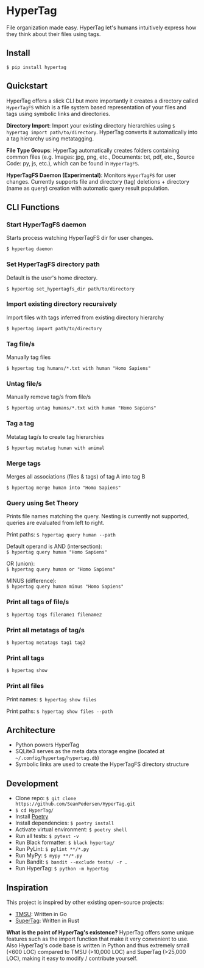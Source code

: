 # HyperTag

File organization made easy. HyperTag let's humans intuitively express how they think about their files using tags.

## Install
`$ pip install hypertag`

## Quickstart
HyperTag offers a slick CLI but more importantly it creates a directory called ```HyperTagFS``` which is a file system based representation of your files and tags using symbolic links and directories.

**Directory Import**: Import your existing directory hierarchies using ```$ hypertag import path/to/directory```. HyperTag converts it automatically into a tag hierarchy using metatagging.

**File Type Groups**: HyperTag automatically creates folders containing common files (e.g. Images: jpg, png, etc., Documents: txt, pdf, etc., Source Code: py, js, etc.), which can be found in ```HyperTagFS```.

**HyperTagFS Daemon  (Experimental)**: Monitors `HyperTagFS` for user changes. Currently supports file and directory (tag) deletions + directory (name as query) creation with automatic query result population.

## CLI Functions

### Start HyperTagFS daemon
Starts process watching HyperTagFS dir for user changes.

```$ hypertag daemon```

### Set HyperTagFS directory path
Default is the user's home directory.

```$ hypertag set_hypertagfs_dir path/to/directory```

### Import existing directory recursively
Import files with tags inferred from existing directory hierarchy

```$ hypertag import path/to/directory```

### Tag file/s
Manually tag files

```$ hypertag tag humans/*.txt with human "Homo Sapiens"```

### Untag file/s
Manually remove tag/s from file/s

```$ hypertag untag humans/*.txt with human "Homo Sapiens"```

### Tag a tag
Metatag tag/s to create tag hierarchies

```$ hypertag metatag human with animal```

### Merge tags
Merges all associations (files & tags) of tag A into tag B

```$ hypertag merge human into "Homo Sapiens"```

### Query using Set Theory
Prints file names matching the query. Nesting is currently not supported, queries are evaluated from left to right.

Print paths: ```$ hypertag query human --path```

Default operand is AND (intersection): <br>
```$ hypertag query human "Homo Sapiens"```

OR (union): <br>
```$ hypertag query human or "Homo Sapiens"```

MINUS (difference): <br>
```$ hypertag query human minus "Homo Sapiens"```

### Print all tags of file/s

```$ hypertag tags filename1 filename2```

### Print all metatags of tag/s

```$ hypertag metatags tag1 tag2```

### Print all tags

```$ hypertag show```

### Print all files

Print names:
```$ hypertag show files```

Print paths:
```$ hypertag show files --path```

## Architecture
- Python powers HyperTag
- SQLite3 serves as the meta data storage engine (located at `~/.config/hypertag/hypertag.db`)
- Symbolic links are used to create the HyperTagFS directory structure

## Development
- Clone repo: ```$ git clone https://github.com/SeanPedersen/HyperTag.git```
- `$ cd HyperTag/`
- Install [Poetry](https://python-poetry.org/docs/#installation)
- Install dependencies: `$ poetry install`
- Activate virtual environment: `$ poetry shell`
- Run all tests: ```$ pytest -v```
- Run Black formatter: ```$ black hypertag/```
- Run PyLint: ```$ pylint **/*.py```
- Run MyPy: ```$ mypy **/*.py```
- Run Bandit: ```$ bandit --exclude tests/ -r .```
- Run HyperTag: ```$ python -m hypertag```

## Inspiration
This project is inspired by other existing open-source projects:
- [TMSU](https://github.com/oniony/TMSU): Written in Go
- [SuperTag](https://github.com/amoffat/supertag): Written in Rust

**What is the point of HyperTag's existence?** HyperTag offers some unique features such as the import function that make it very convenient to use. Also HyperTag's code base is written in Python and thus extremely small (<600 LOC) compared to TMSU (>10,000 LOC) and SuperTag (>25,000 LOC), making it easy to modify / contribute yourself.
